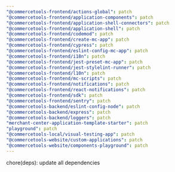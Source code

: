 ```yaml
---
"@commercetools-frontend/actions-global": patch
"@commercetools-frontend/application-components": patch
"@commercetools-frontend/application-shell-connectors": patch
"@commercetools-frontend/application-shell": patch
"@commercetools-frontend/codemod": patch
"@commercetools-frontend/create-mc-app": patch
"@commercetools-frontend/cypress": patch
"@commercetools-frontend/eslint-config-mc-app": patch
"@commercetools-frontend/i18n": patch
"@commercetools-frontend/jest-preset-mc-app": patch
"@commercetools-frontend/jest-stylelint-runner": patch
"@commercetools-frontend/l10n": patch
"@commercetools-frontend/mc-scripts": patch
"@commercetools-frontend/notifications": patch
"@commercetools-frontend/react-notifications": patch
"@commercetools-frontend/sdk": patch
"@commercetools-frontend/sentry": patch
"@commercetools-backend/eslint-config-node": patch
"@commercetools-backend/express": patch
"@commercetools-backend/loggers": patch
"merchant-center-application-template-starter": patch
"playground": patch
"@commercetools-local/visual-testing-app": patch
"@commercetools-website/custom-applications": patch
"@commercetools-website/components-playground": patch
---
```


chore(deps): update all dependencies

